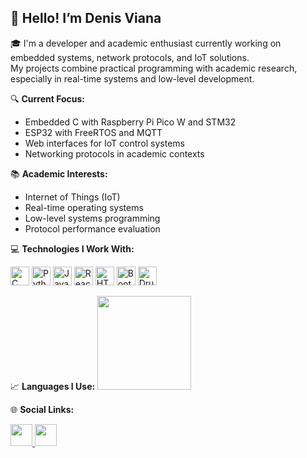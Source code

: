 <h2 align="left">👋 Hello! I’m Denis Viana</h2>

🎓 I'm a developer and academic enthusiast currently working on embedded systems, network protocols, and IoT solutions.  
My projects combine practical programming with academic research, especially in real-time systems and low-level development.

🔍 **Current Focus:**
- Embedded C with Raspberry Pi Pico W and STM32
- ESP32 with FreeRTOS and MQTT
- Web interfaces for IoT control systems
- Networking protocols in academic contexts

📚 **Academic Interests:**
- Internet of Things (IoT)
- Real-time operating systems
- Low-level systems programming
- Protocol performance evaluation

💻 **Technologies I Work With:**
<div align="left">
  <img src="https://cdn.jsdelivr.net/gh/devicons/devicon/icons/c/c-original.svg" height="30" alt="C" />
  <img src="https://cdn.jsdelivr.net/gh/devicons/devicon/icons/python/python-original.svg" height="30" alt="Python" />
  <img src="https://cdn.jsdelivr.net/gh/devicons/devicon/icons/javascript/javascript-original.svg" height="30" alt="JavaScript" />
  <img src="https://cdn.jsdelivr.net/gh/devicons/devicon/icons/react/react-original.svg" height="30" alt="React" />
  <img src="https://cdn.jsdelivr.net/gh/devicons/devicon/icons/html5/html5-original.svg" height="30" alt="HTML5" />
  <img src="https://cdn.jsdelivr.net/gh/devicons/devicon/icons/bootstrap/bootstrap-original.svg" height="30" alt="Bootstrap" />
  <img src="https://cdn.jsdelivr.net/gh/devicons/devicon/icons/drupal/drupal-original.svg" height="30" alt="Drupal" />
</div>

📈 **Languages I Use:**
<img src="https://github-readme-stats.vercel.app/api/top-langs?username=devdenisviana&locale=en&hide_title=false&layout=compact&card_width=320&langs_count=5&theme=dracula&hide_border=false" height="150" />

🌐 **Social Links:**
<div align="left">
  <a href="https://www.youtube.com/denisviana" target="_blank">
    <img src="https://img.shields.io/static/v1?message=YouTube&logo=youtube&label=&color=FF0000&logoColor=white&labelColor=&style=for-the-badge" height="35" />
  </a>
  <a href="https://www.linkedin.com/in/denisviana/" target="_blank">
    <img src="https://img.shields.io/static/v1?message=LinkedIn&logo=linkedin&label=&color=0077B5&logoColor=white&labelColor=&style=for-the-badge" height="35" />
  </a>
</div>
